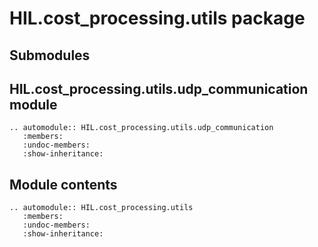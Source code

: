 # HIL.cost_processing.utils package

## Submodules

## HIL.cost_processing.utils.udp_communication module

```{eval-rst}
.. automodule:: HIL.cost_processing.utils.udp_communication
   :members:
   :undoc-members:
   :show-inheritance:
```

## Module contents

```{eval-rst}
.. automodule:: HIL.cost_processing.utils
   :members:
   :undoc-members:
   :show-inheritance:
```
